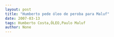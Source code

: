 ```yaml
---
layout: post
title: "Humberto pede óleo de peroba para Maluf"
date: 2007-03-13
tags: Humberto Costa,ÓLEO,Paulo Maluf
author: None
---
```

 
